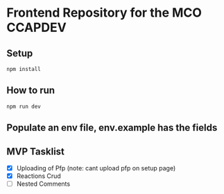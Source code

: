 # Frontend Repository for the MCO CCAPDEV

## Setup

`npm install`

## How to run

`npm run dev`

## Populate an env file, env.example has the fields

## MVP Tasklist

- [x] Uploading of Pfp (note: cant upload pfp on setup page)
- [x] Reactions Crud
- [ ] Nested Comments
